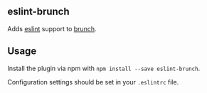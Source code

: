 ## eslint-brunch
Adds [eslint](http://eslint.org) support to [brunch](http://brunch.io).

## Usage
Install the plugin via npm with `npm install --save eslint-brunch`.

Configuration settings should be set in your `.eslintrc` file.
